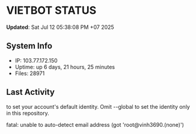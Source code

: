 # VIETBOT STATUS
**Updated**: Sat Jul 12 05:38:08 PM +07 2025

## System Info
- IP: 103.77.172.150
- Uptime: up 6 days, 21 hours, 25 minutes
- Files: 28971

## Last Activity

to set your account's default identity.
Omit --global to set the identity only in this repository.

fatal: unable to auto-detect email address (got 'root@vinh3690.(none)')
